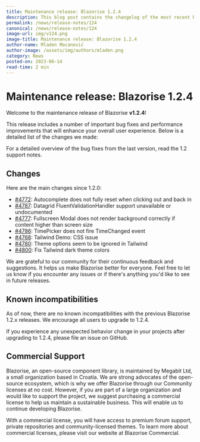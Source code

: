 ```yaml
---
title: Maintenance release: Blazorise 1.2.4
description: This blog post contains the changelog of the most recent bug fixes included in the Blazorise v1.2.4 release.
permalink: /news/release-notes/124
canonical: /news/release-notes/124
image-url: img/v124.png
image-title: Maintenance release: Blazorise 1.2.4
author-name: Mladen Macanović
author-image: /assets/img/authors/mladen.png
category: News
posted-on: 2023-06-14
read-time: 2 min
---
```


# Maintenance release: Blazorise 1.2.4

Welcome to the maintenance release of Blazorise **v1.2.4**!

This release includes a number of important bug fixes and performance improvements that will enhance your overall user experience. Below is a detailed list of the changes we made:

For a detailed overview of the bug fixes from the last version, read the 1.2 support notes.

## Changes

Here are the main changes since 1.2.0:

- [#4772](https://github.com/Megabit/Blazorise/issues/4772): Autocomplete does not fully reset when clicking out and back in
- [#4787](https://github.com/Megabit/Blazorise/issues/4787): Datagrid FluentValidationHandler support unavailable or undocumented
- [#4777](https://github.com/Megabit/Blazorise/issues/4777): Fullscreen Modal does not render background correctly if content higher than screen size
- [#4786](https://github.com/Megabit/Blazorise/issues/4786): TimePicker does not fire TimeChanged event
- [#4768](https://github.com/Megabit/Blazorise/issues/4768): Tailwind Demo: CSS issue
- [#4780](https://github.com/Megabit/Blazorise/issues/4780): Theme options seem to be ignored in Tailwind
- [#4800](https://github.com/Megabit/Blazorise/issues/4800): Fix Tailwind dark theme colors

We are grateful to our community for their continuous feedback and suggestions. It helps us make Blazorise better for everyone. Feel free to let us know if you encounter any issues or if there's anything you'd like to see in future releases.

## Known incompatibilities

As of now, there are no known incompatibilities with the previous Blazorise 1.2.x releases. We encourage all users to upgrade to 1.2.4.

If you experience any unexpected behavior change in your projects after upgrading to 1.2.4, please file an issue on GitHub.

## Commercial Support

Blazorise, an open-source component library, is maintained by Megabit Ltd, a small organization based in Croatia. We are strong advocates of the open-source ecosystem, which is why we offer Blazorise through our Community licenses at no cost. However, if you are part of a large organization and would like to support the project, we suggest purchasing a commercial license to help us maintain a sustainable business. This will enable us to continue developing Blazorise.

With a commercial license, you will have access to premium forum support, private repositories and community-licensed themes. To learn more about commercial licenses, please visit our website at Blazorise Commercial.
